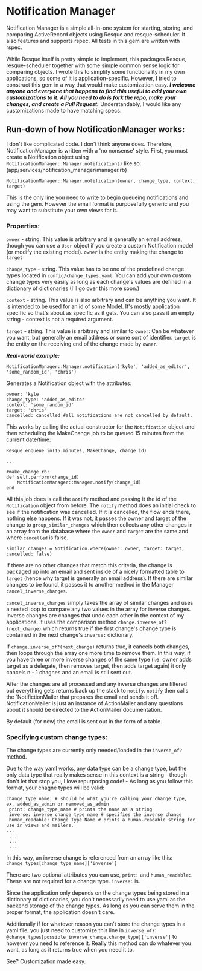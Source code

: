 # Notification Manager
Notification Manager is a simple all-in-one system for starting, storing, and comparing ActiveRecord objects using Resque and resque-scheduler. It also features and supports rspec. All tests in this gem are written with rspec. 

While Resque itself is pretty simple to implement, this packages Resque, resque-scheduler together with some simple common sense logic for comparing objects. I wrote this to simplify some functionality in my own applications, so some of it is application-specific. However, I tried to construct this gem in a way that would make customization easy. ___I welcome anyone and everyone that happens to find this useful to add your own customizations to it. All you need to do is fork the repo, make your changes, and create a Pull Request.___ Understandably, I would like any customizations made to have matching specs.

## Run-down of how NotificationManager works:
I don't like complicated code. I don't think anyone does. Therefore, NotificationManager is written with a 'no nonsense' style. First, you must create a Notification object using `NotificationManager::Manager.notification()` like so:
(app/services/notification_manager/manager.rb)
```
NotificationManager::Manager.notification(owner, change_type, context, target)
```

This is the only line you need to write to begin queueing notifications and using the gem. However the email format is purposefully generic and you may want to substitute your own views for it.

### Properties:

`owner` - string. This value is arbitrary and is generally an email address, though you can use a `User` object if you create a custom Notification model (or modify the existing model). `owner` is the entity making the change to `target`

`change_type` - string. This value has to be one of the predefined change types located in `config/change_types.yaml`. You can add your own custom change types very easily as long as each change's values are defined in a dictionary of dictionaries (I'll go over this more soon.)

`context` - string. This value is also arbitrary and can be anything you want. It is intended to be used for an id of some Model. It's mostly application specific so that's about as specific as it gets. You can also pass it an empty string - context is not a required argument.

`target` - string. This value is arbitrary and similar to `owner`: Can be whatever you want, but generally an email address or some sort of identifier. `target` is the entity on the receiving end of the change made by `owner`.

___Real-world example:___

`NotificationManager::Manager.notification('kyle', 'added_as_editor', 'some_random_id', 'chris')`

Generates a Notification object with the attributes:

```
owner: 'kyle' 
change_type: 'added_as_editor' 
context: 'some_random_id' 
target: 'chris'
cancelled: cancelled #all notifications are not cancelled by default.
```

This works by calling the actual constructor for the `Notification` object and then scheduling the MakeChange job to be queued 15 minutes from the current date/time:

```
Resque.enqueue_in(15.minutes, MakeChange, change_id)

...

#make_change.rb:
def self.perform(change_id)
    NotificationManager::Manager.notify(change_id)
end
```

All this job does is call the `notify` method and passing it the id of the `Notification` object from before. The `notify` method does an initial check to see if the notification was cancelled. If it is cancelled, the flow ends there, nothing else happens. If it was not, it passes the owner and target of the change to `group_similar_changes` which then collects any other changes in an array from the database where the `owner` and `target` are the same and where `cancelled` is false.

`similar_changes = Notification.where(owner: owner, target: target, cancelled: false)`

If there are no other changes that match this criteria, the change is packaged up into an email and sent inside of a nicely formatted table to `target` (hence why target is generally an email address). If there are similar changes to be found, it passes it to another method in the Manager `cancel_inverse_changes`.

`cancel_inverse_changes` simply takes the array of similar changes and uses a nested loop to compare any two values in the array for inverse changes. Inverse changes are changes that undo each other in the context of my applications. It uses the comparison method `change.inverse_of?(next_change)` which returns true if the first change's change type is contained in the next change's `inverse:` dictionary.

If `change.inverse_of?(next_change)` returns true, it cancels both changes, then loops through the array one more time to remove them. In this way, if you have three or more inverse changes of the same type (i.e. owner adds target as a delegate, then removes target, then adds target again) it only cancels n - 1 chagnes and an email is still sent out.

After the changes are all processed and any inverse changes are filtered out everything gets returns back up the stack to `notify`. `notify` then calls the `NotifictionMailer that prepares the email and sends it off. NotificationMailer is just an instance of ActionMailer and any questions about it should be directed to the ActionMailer documentation.

By default (for now) the email is sent out in the form of a table.

### Specifying custom change types:

The change types are currently only needed/loaded in the `inverse_of?` method. 

Due to the way yaml works, any data type can be a change type, but the only data type that really makes sense in this context is a string - though don't let that stop you, I love repurposing code! - As long as you follow this format, your chagne types will be valid:

```
change_type_name: # should be what you're calling your change type, ex. added_as_admin or removed_as_admin
 print: change_type_name # prints the name as a string
 inverse: inverse_change_type_name # specifies the inverse change
 human_readable: Change Type Name # prints a human-readable string for use in views and mailers.
...
 ...
 ...
 ...
```

In this way, an inverse change is referenced from an array like this: `change_types[change_type_name]['inverse']`

There are two optional attributes you can use, `print:` and `human_readable:`. These are not required for a change type. `inverse:` is.

Since the application only depends on the change types being stored in a dictionary of dictionaries, you don't necessarily need to use yaml as the backend storage of the change types. As long as you can serve them in the proper format, the application doesn't care.

Additionally if for whatever reason you can't store the change types in a yaml file, you just need to customize this line in `inverse_of?`: `@change_types[possible_inverse_change.change_type]['inverse']` to however you need to reference it. Really this method can do whatever you want, as long as it returns true when you need it to.

See? Customization made easy.
